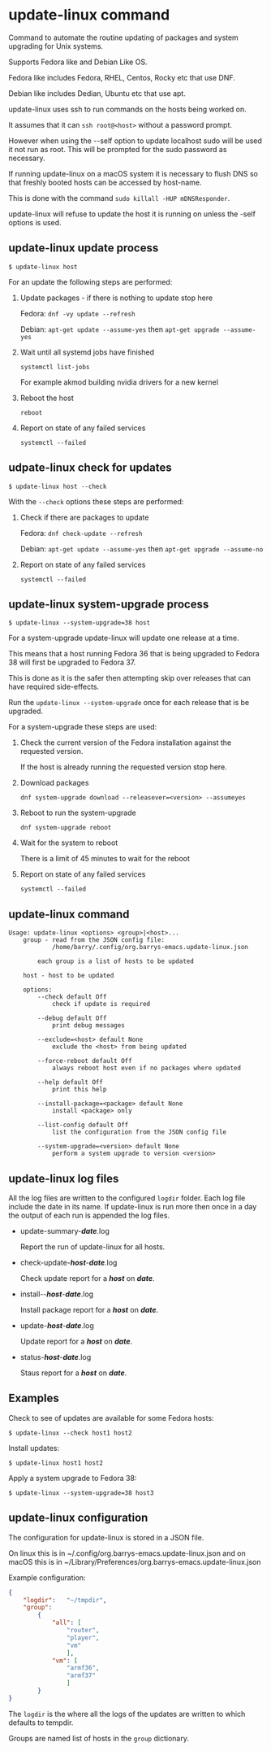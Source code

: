 # update-linux command

Command to automate the routine updating of packages and system upgrading for Unix systems.

Supports Fedora like and Debian Like OS.

Fedora like includes Fedora, RHEL, Centos, Rocky etc that use DNF.

Debian like includes Dedian, Ubuntu etc that use apt.

update-linux uses ssh to run commands on the hosts being worked on.

It assumes that it can `ssh root@<host>` without a password prompt.

However when using the --self option to update localhost sudo will
be used it not run as root. This will be prompted for the sudo password
as necessary.

If running update-linux on a macOS system it is necessary to flush DNS so that freshly booted hosts can be accessed by host-name.

This is done with the command `sudo killall -HUP mDNSResponder`.

update-linux will refuse to update the host it is running on unless the -self options is used.

## update-linux update process

```
$ update-linux host
```

For an update the following steps are performed:

1. Update packages  - if there is nothing to update stop here

    Fedora: `dnf -vy update --refresh`

    Debian: `apt-get update --assume-yes` then `apt-get upgrade --assume-yes`

1. Wait until all systemd jobs have finished

    `systemctl list-jobs`

    For example akmod building nvidia drivers for a new kernel

1. Reboot the host

    `reboot`

1. Report on state of any failed services

    `systemctl --failed`

## udpate-linux check for updates

```
$ update-linux host --check
```

With the `--check` options these steps are performed:

1. Check if there are packages to update

    Fedora: `dnf check-update --refresh`

    Debian: `apt-get update --assume-yes` then `apt-get upgrade --assume-no`

1. Report on state of any failed services

    `systemctl --failed`

## update-linux system-upgrade process

```
$ update-linux --system-upgrade=38 host
```

For a system-upgrade update-linux will update one release at a time.

This means that a host running Fedora 36 that is being upgraded to Fedora 38 will first be upgraded to Fedora 37.

This is done as it is the safer then attempting skip over releases that can have required side-effects.

Run the `update-linux --system-upgrade` once for each release that is be upgraded.

For a system-upgrade these steps are used:

1. Check the current version of the Fedora installation against the requested version.

    If the host is already running the requested version stop here.

1. Download packages

    `dnf system-upgrade download --releasever=<version> --assumeyes`

1. Reboot to run the system-upgrade

    `dnf system-upgrade reboot`

1. Wait for the system to reboot

    There is a limit of 45 minutes to wait for the reboot

1. Report on state of any failed services

    `systemctl --failed`

## update-linux command

```
Usage: update-linux <options> <group>|<host>...
    group - read from the JSON config file:
            /home/barry/.config/org.barrys-emacs.update-linux.json

        each group is a list of hosts to be updated

    host - host to be updated

    options:
        --check default Off
            check if update is required

        --debug default Off
            print debug messages

        --exclude=<host> default None
            exclude the <host> from being updated

        --force-reboot default Off
            always reboot host even if no packages where updated

        --help default Off
            print this help

        --install-package=<package> default None
            install <package> only

        --list-config default Off
            list the configuration from the JSON config file

        --system-upgrade=<version> default None
            perform a system upgrade to version <version>
```

## update-linux log files

All the log files are written to the configured `logdir` folder.
Each log file include the date in its name.
If update-linux is run more then once in a day the output of each run is appended the log files.

* update-summary-***date***.log

    Report the run of update-linux for all hosts.

* check-update-***host***-***date***.log

    Check update report for a ***host*** on ***date***.

* install--***host***-***date***.log

    Install package report for a ***host*** on ***date***.

* update-***host***-***date***.log

    Update report for a ***host*** on ***date***.

* status-***host***-***date***.log

    Staus report for a ***host*** on ***date***.

## Examples

Check to see of updates are available for some Fedora hosts:

```
$ update-linux --check host1 host2
```

Install updates:

```
$ update-linux host1 host2
```

Apply a system upgrade to Fedora 38:

```
$ update-linux --system-upgrade=38 host3
```

## update-linux configuration

The configuration for update-linux is stored in a JSON file.

On linux this is in ~/.config/org.barrys-emacs.update-linux.json and
on macOS this is in ~/Library/Preferences/org.barrys-emacs.update-linux.json

Example configuration:

```json
{
    "logdir":   "~/tmpdir",
    "group":
        {
            "all": [
                "router",
                "player",
                "vm"
                ],
            "vm": [
                "armf36",
                "armf37"
                ]
        }
}

```

The `logdir` is the where all the logs of the updates are written to which defaults to tempdir.

Groups are named list of hosts in the `group` dictionary.
